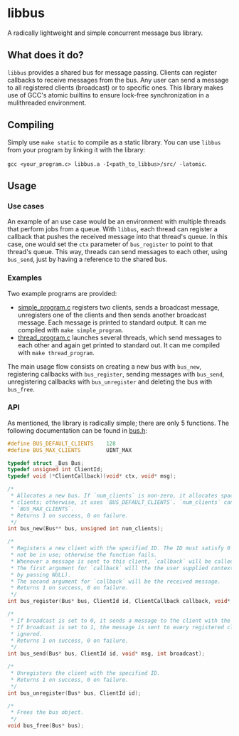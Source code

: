 # libbus #
A radically lightweight and simple concurrent message bus library.

## What does it do? ##
`libbus` provides a shared bus for message passing. Clients can register callbacks to receive messages from the bus. Any user can send a message to all registered clients (broadcast) or to specific ones. This library makes use of GCC's atomic builtins to ensure lock-free synchronization in a mulithreaded environment.

## Compiling ##
Simply use `make static` to compile as a static library. You can use `libbus` from your program by linking it with the library:

`gcc <your_program.c> libbus.a -I<path_to_libbus>/src/ -latomic`.

## Usage ##

### Use cases ###
An example of an use case would be an environment with multiple threads that perform jobs from a queue. With `libbus`, each thread can register a callback that pushes the received message into that thread's queue. In this case, one would set the `ctx` parameter of `bus_register` to point to that thread's queue. This way, threads can send messages to each other, using `bus_send`, just by having a reference to the shared bus.

### Examples ###
Two example programs are provided:
* [simple_program.c](examples/simple_program.c) registers two clients, sends a broadcast message, unregisters one of the clients and then sends another broadcast message. Each message is printed to standard output. It can me compiled with `make simple_program`.
* [thread_program.c](examples/thread_program.c) launches several threads, which send messages to each other and again get printed to standard out. It can me compiled with `make thread_program`.

The main usage flow consists on creating a new bus with `bus_new`, registering callbacks with `bus_register`, sending messages with `bus_send`, unregistering callbacks with `bus_unregister` and deleting the bus with `bus_free`.

### API ###
As mentioned, the library is radically simple; there are only 5 functions. The following documentation can be found in [bus.h](src/bus.h):

```C
#define BUS_DEFAULT_CLIENTS    128
#define BUS_MAX_CLIENTS        UINT_MAX

typedef struct _Bus Bus;
typedef unsigned int ClientId;
typedef void (*ClientCallback)(void* ctx, void* msg);

/*
 * Allocates a new bus. If `num_clients` is non-zero, it allocates space for said number of
 * clients; otherwise, it uses `BUS_DEFAULT_CLIENTS`. `num_clients` cannot be greater than
 * `BUS_MAX_CLIENTS`.
 * Returns 1 on success, 0 on failure.
 */
int bus_new(Bus** bus, unsigned int num_clients);

/* 
 * Registers a new client with the specified ID. The ID must satisfy 0 <= ID < `num_clients` and
 * not be in use; otherwise the function fails.
 * Whenever a message is sent to this client, `callback` will be called.
 * The first argument for `callback` will the the user supplied context, `ctx` (can be ommitted
 * by passing NULL).
 * The second argument for `callback` will be the received message.
 * Returns 1 on success, 0 on failure.
 */
int bus_register(Bus* bus, ClientId id, ClientCallback callback, void* ctx);

/*
 * If broadcast is set to 0, it sends a message to the client with the specified ID.
 * If broadcast is set to 1, the message is sent to every registered client, and the supplied ID is
 * ignored.
 * Returns 1 on success, 0 on failure.
 */
int bus_send(Bus* bus, ClientId id, void* msg, int broadcast);

/*
 * Unregisters the client with the specified ID.
 * Returns 1 on success, 0 on failure.
 */
int bus_unregister(Bus* bus, ClientId id);

/*
 * Frees the bus object.
 */
void bus_free(Bus* bus);
```
